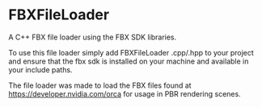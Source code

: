 # FBXFileLoader
A C++ FBX file loader using the FBX SDK libraries.

To use this file loader simply add FBXFileLoader .cpp/.hpp to your project and ensure that the fbx sdk is installed on your machine and available in your include paths.

The file loader was made to load the FBX files found at https://developer.nvidia.com/orca for usage in PBR rendering scenes.
